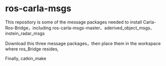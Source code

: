 # ros-carla-msgs
This repository is some of the message packages needed to install Carla-Ros-Bridge，including ros-carla-msgs-master、aderived_object_msgs、instein_radar_msgs

Download this three message packages，then  place them in the workspace where ros_Bridge resides, 

Finally, catkin_make
